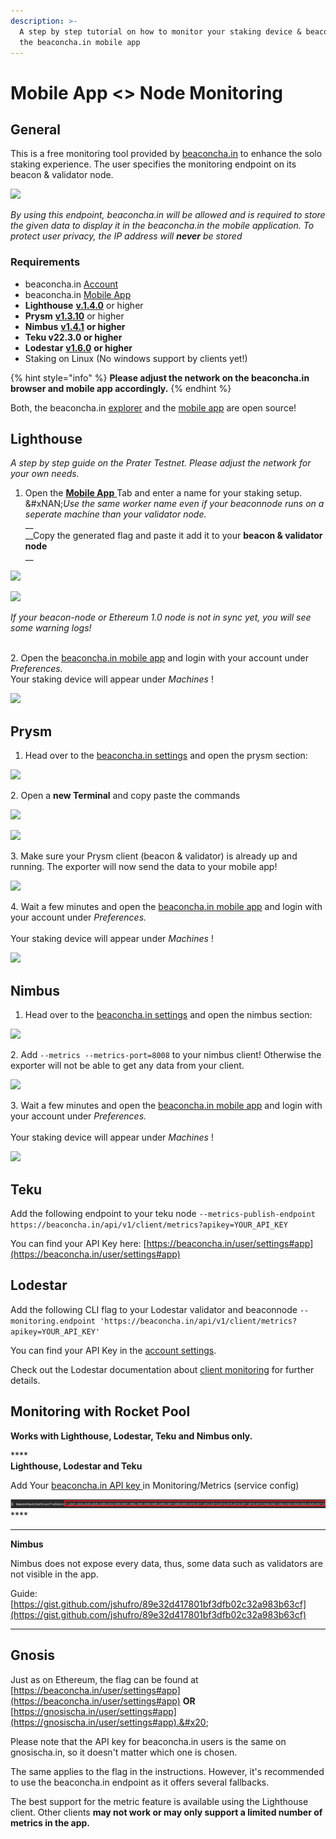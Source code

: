 ```yaml
---
description: >-
  A step by step tutorial on how to monitor your staking device & beaconnode on
  the beaconcha.in mobile app
---
```


# Mobile App <> Node Monitoring

## General

This is a free monitoring tool provided by [beaconcha.in](https://beaconcha.in/) to enhance the solo staking experience. The user specifies the monitoring endpoint on its beacon & validator node.

![](<../.gitbook/assets/image (152).png>)

_By using this endpoint, beaconcha.in will be allowed and is required to store the given data to display it in the beaconcha.in the mobile application. To protect user privacy, the IP address will **never** be stored_

### **Requirements**

* beaconcha.in [Account](https://beaconcha.in/register)
* beaconcha.in [Mobile App](https://beaconcha.in/mobile)
* **Lighthouse** [**v.1.4.0**](https://github.com/sigp/lighthouse/releases) or higher
* **Prysm** [**v1.3.10**](https://github.com/prysmaticlabs/prysm/releases) or higher
* **Nimbus** [**v1.4.1**](https://github.com/status-im/nimbus-eth2/releases) **or higher**
* **Teku v22.3.0 or higher**
* **Lodestar** [**v1.6.0**](https://github.com/ChainSafe/lodestar/releases) **or higher**
* Staking on Linux (No windows support by clients yet!)

{% hint style="info" %}
**Please adjust the network on the beaconcha.in browser and mobile app accordingly.**
{% endhint %}

Both, the beaconcha.in [explorer](https://github.com/gobitfly/eth2-beaconchain-explorer) and the [mobile app](https://github.com/gobitfly/eth2-beaconchain-explorer-app) are open source!

## Lighthouse

_A step by step guide on the Prater Testnet. Please adjust the network for your own needs._

1. Open the [**Mobile App** ](https://beaconcha.in/user/settings#app)Tab and enter a name for your staking setup.\
   &#xNAN;_&#x55;se the same worker name even if your beaconnode runs on a seperate machine than your validator node._\
   \_\_\
   \_\_Copy the generated flag and paste it add it to your **beacon & validator node**\
   \_\_

![](../.gitbook/assets/mspaint_2021-08-05_08-47-46.png)

![](../.gitbook/assets/mspaint_2021-08-05_08-59-42.png)

_If your beacon-node or Ethereum 1.0 node is not in sync yet, you will see some warning logs!_

\
2\. Open the [beaconcha.in mobile app](https://beaconcha.in/mobile) and login with your account under _Preferences._\
Your staking device will appear under _Machines_ !

![](<../.gitbook/assets/grafik (5).png>)

## Prysm

1. Head over to the [beaconcha.in settings](https://beaconcha.in/user/settings#app) and open the prysm section:

![](../.gitbook/assets/firefox_2021-08-05_09-51-26.png)

2\. Open a **new Terminal** and copy paste the commands

![](../.gitbook/assets/AnyDesk_2021-08-05_09-09-52.png)

![](../.gitbook/assets/mspaint_2021-08-05_09-53-29.png)

3\. Make sure your Prysm client (beacon & validator) is already up and running. The exporter will now send the data to your mobile app!

![](../.gitbook/assets/mspaint_2021-08-05_09-55-15.png)

4\. Wait a few minutes and open the [beaconcha.in mobile app](https://beaconcha.in/mobile) and login with your account under _Preferences._\
\
Your staking device will appear under _Machines_ !

![](<../.gitbook/assets/grafik (5).png>)

## Nimbus

1. Head over to the [beaconcha.in settings](https://beaconcha.in/user/settings#app) and open the nimbus section:

![](../.gitbook/assets/mspaint_2021-08-05_10-14-30.png)

2\. Add `--metrics --metrics-port=8008` to your nimbus client! Otherwise the exporter will not be able to get any data from your client.

![](../.gitbook/assets/mspaint_2021-08-05_10-13-08.png)

3\. Wait a few minutes and open the [beaconcha.in mobile app](https://beaconcha.in/mobile) and login with your account under _Preferences._\
\
Your staking device will appear under _Machines_ !

![](<../.gitbook/assets/grafik (5).png>)

## Teku

Add the following endpoint to your teku node `--metrics-publish-endpoint https://beaconcha.in/api/v1/client/metrics?apikey=YOUR_API_KEY`

You can find your API Key here: [https://beaconcha.in/user/settings#app](https://beaconcha.in/user/settings#app)

## Lodestar

Add the following CLI flag to your Lodestar validator and beaconnode `--monitoring.endpoint 'https://beaconcha.in/api/v1/client/metrics?apikey=YOUR_API_KEY'`

You can find your API Key in the [account settings](https://beaconcha.in/user/settings#api).

Check out the Lodestar documentation about [client monitoring](https://chainsafe.github.io/lodestar/usage/client-monitoring/) for further details.

## Monitoring with Rocket Pool

**Works with Lighthouse, Lodestar, Teku and Nimbus only.**

\*\*\*\*\
**Lighthouse, Lodestar and Teku**

Add Your [beaconcha.in API key ](https://beaconcha.in/user/settings#app)in Monitoring/Metrics (service config)

![](<../.gitbook/assets/image (1).png>)\*\*\*\*

***

**Nimbus**

Nimbus does not expose every data, thus, some data such as validators are not visible in the app.

Guide: [https://gist.github.com/jshufro/89e32d417801bf3dfb02c32a983b63cf](https://gist.github.com/jshufro/89e32d417801bf3dfb02c32a983b63cf)

***

## Gnosis

Just as on Ethereum, the flag can be found at [https://beaconcha.in/user/settings#app](https://beaconcha.in/user/settings#app) **OR** [https://gnosischa.in/user/settings#app](https://gnosischa.in/user/settings#app).&#x20;

Please note that the API key for beaconcha.in users is the same on gnosischa.in, so it doesn't matter which one is chosen.&#x20;

The same applies to the flag in the instructions. However, it's recommended to use the beaconcha.in endpoint as it offers several fallbacks.&#x20;

The best support for the metric feature is available using the Lighthouse client. Other clients **may not work or may only support a limited number of metrics in the app.**
